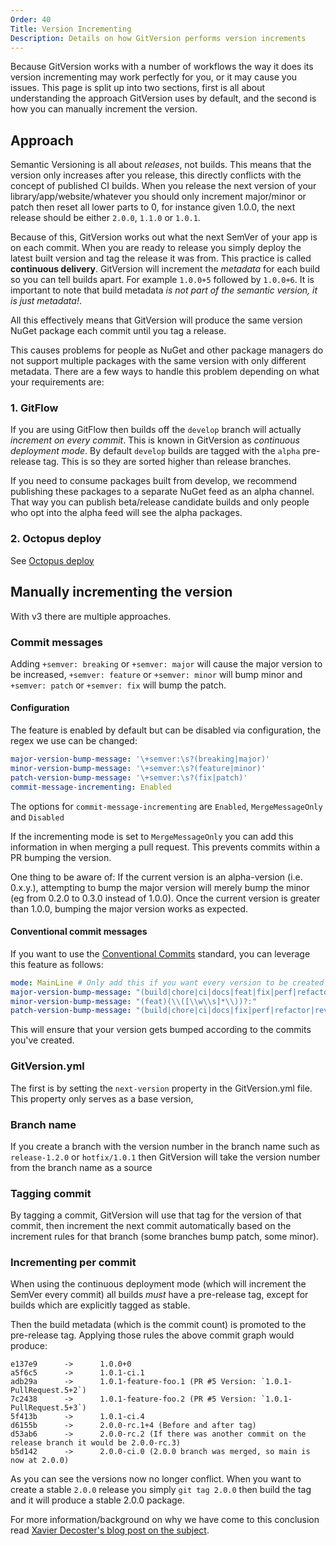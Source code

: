 ```yaml
---
Order: 40
Title: Version Incrementing
Description: Details on how GitVersion performs version increments
---
```


Because GitVersion works with a number of workflows the way it does its version
incrementing may work perfectly for you, or it may cause you issues. This page
is split up into two sections, first is all about understanding the approach
GitVersion uses by default, and the second is how you can manually increment the
version.

## Approach

Semantic Versioning is all about *releases*, not builds. This means that the
version only increases after you release, this directly conflicts with the
concept of published CI builds. When you release the next version of your
library/app/website/whatever you should only increment major/minor or patch then
reset all lower parts to 0, for instance given 1.0.0, the next release should be
either `2.0.0`, `1.1.0` or `1.0.1`.

Because of this, GitVersion works out what the next SemVer of your app is on
each commit. When you are ready to release you simply deploy the latest built
version and tag the release it was from. This practice is called
**continuous delivery**. GitVersion will increment the *metadata* for each build
so you can tell builds apart. For example `1.0.0+5` followed by `1.0.0+6`. It is
important to note that build metadata *is not part of the semantic version, it
is just metadata!*.

All this effectively means that GitVersion will produce the same version NuGet
package each commit until you tag a release.

This causes problems for people as NuGet and other package managers do not
support multiple packages with the same version with only different metadata.
There are a few ways to handle this problem depending on what your requirements
are:

### 1. GitFlow

If you are using GitFlow then builds off the `develop` branch will actually
*increment on every commit*. This is known in GitVersion as *continuous
deployment mode*. By default `develop` builds are tagged with the `alpha`
pre-release tag. This is so they are sorted higher than release branches.

If you need to consume packages built from develop, we recommend publishing
these packages to a separate NuGet feed as an alpha channel. That way you can
publish beta/release candidate builds and only people who opt into the alpha
feed will see the alpha packages.

### 2. Octopus deploy

See [Octopus deploy](/docs/reference/build-servers/octopus-deploy)

## Manually incrementing the version

With v3 there are multiple approaches.

### Commit messages

Adding `+semver: breaking` or `+semver: major` will cause the major version to
be increased, `+semver: feature` or `+semver: minor` will bump minor and
`+semver: patch` or `+semver: fix` will bump the patch.

#### Configuration

The feature is enabled by default but can be disabled via configuration, the
regex we use can be changed:

```yaml
major-version-bump-message: '\+semver:\s?(breaking|major)'
minor-version-bump-message: '\+semver:\s?(feature|minor)'
patch-version-bump-message: '\+semver:\s?(fix|patch)'
commit-message-incrementing: Enabled
```

The options for `commit-message-incrementing` are `Enabled`, `MergeMessageOnly`
and `Disabled`

If the incrementing mode is set to `MergeMessageOnly` you can add this
information in when merging a pull request. This prevents commits within a PR
bumping the version.

One thing to be aware of: If the current version is an alpha-version
(i.e. 0.x.y.), attempting to bump the major version will merely bump the minor
(eg from 0.2.0 to 0.3.0 instead of 1.0.0). Once the current version is greater
than 1.0.0, bumping the major version works as expected.

#### Conventional commit messages

If you want to use the [Conventional Commits](https://www.conventionalcommits.org/en/v1.0.0/)
standard, you can leverage this feature as follows:

```yaml
mode: MainLine # Only add this if you want every version to be created automatically on your main branch.
major-version-bump-message: "(build|chore|ci|docs|feat|fix|perf|refactor|revert|style|test)(\\([\\w\\s]*\\))?(!:|:.*\\n\\n.*\\n\\n.*BREAKING.*).*"
minor-version-bump-message: "(feat)(\\([\\w\\s]*\\))?:"
patch-version-bump-message: "(build|chore|ci|docs|fix|perf|refactor|revert|style|test)(\\([\\w\\s]*\\))?:(.*\\n\\n.*\\n\\n.*BREAKING.*){0}"
```

This will ensure that your version gets bumped according to the commits you've created.

### GitVersion.yml

The first is by setting the `next-version` property in the GitVersion.yml file.
This property only serves as a base version,

### Branch name

If you create a branch with the version number in the branch name such as
`release-1.2.0` or `hotfix/1.0.1` then GitVersion will take the version number
from the branch name as a source

### Tagging commit

By tagging a commit, GitVersion will use that tag for the version of that
commit, then increment the next commit automatically based on the increment
rules for that branch (some branches bump patch, some minor).

### Incrementing per commit

When using the continuous deployment mode (which will increment the SemVer every
commit) all builds *must* have a pre-release tag, except for builds which are
explicitly tagged as stable.

Then the build metadata (which is the commit count) is promoted to the
pre-release tag. Applying those rules the above commit graph would produce:

```
e137e9		->		1.0.0+0
a5f6c5		->		1.0.1-ci.1
adb29a		->		1.0.1-feature-foo.1 (PR #5 Version: `1.0.1-PullRequest.5+2`)
7c2438		->		1.0.1-feature-foo.2 (PR #5 Version: `1.0.1-PullRequest.5+3`)
5f413b		->		1.0.1-ci.4
d6155b		->		2.0.0-rc.1+4 (Before and after tag)
d53ab6		->		2.0.0-rc.2 (If there was another commit on the release branch it would be 2.0.0-rc.3)
b5d142		->		2.0.0-ci.0 (2.0.0 branch was merged, so main is now at 2.0.0)
```

As you can see the versions now no longer conflict. When you want to create a
stable `2.0.0` release you simply `git tag 2.0.0` then build the tag and it will
produce a stable 2.0.0 package.

For more information/background on why we have come to this conclusion read
[Xavier Decoster's blog post on the subject](http://www.xavierdecoster.com/semantic-versioning-auto-incremented-nuget-package-versions).
